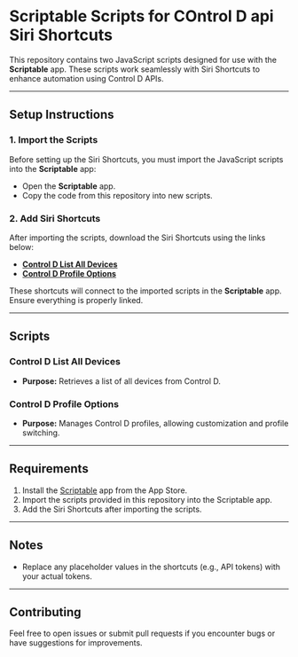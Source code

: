 # Scriptable Scripts for COntrol D api Siri Shortcuts

This repository contains two JavaScript scripts designed for use with the **Scriptable** app. These scripts work seamlessly with Siri Shortcuts to enhance automation using Control D APIs.

---

## Setup Instructions

### 1. Import the Scripts
Before setting up the Siri Shortcuts, you must import the JavaScript scripts into the **Scriptable** app:
- Open the **Scriptable** app.
- Copy the code from this repository into new scripts.

### 2. Add Siri Shortcuts
After importing the scripts, download the Siri Shortcuts using the links below:
- **[Control D List All Devices](https://www.icloud.com/shortcuts/1e043948780848cbb199c3ed70486db7)**
- **[Control D Profile Options](https://www.icloud.com/shortcuts/41dd31707c3b496fab63f47588d9a6ed)**

These shortcuts will connect to the imported scripts in the **Scriptable** app. Ensure everything is properly linked.

---

## Scripts

### **Control D List All Devices**
- **Purpose:** Retrieves a list of all devices from Control D.

### **Control D Profile Options**
- **Purpose:** Manages Control D profiles, allowing customization and profile switching.

---

## Requirements

1. Install the [Scriptable](https://scriptable.app/) app from the App Store.
2. Import the scripts provided in this repository into the Scriptable app.
3. Add the Siri Shortcuts after importing the scripts.

---

## Notes

- Replace any placeholder values in the shortcuts (e.g., API tokens) with your actual tokens.

---

## Contributing

Feel free to open issues or submit pull requests if you encounter bugs or have suggestions for improvements.